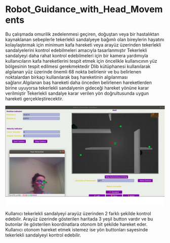 # Robot_Guidance_with_Head_Movements

Bu çalışmada omurilik zedelenmesi geçiren, doğuştan veya bir hastalıktan kaynaklanan sebeplerle tekerlekli sandalyeye bağımlı olan bireylerin hayatını kolaylaştırmak için 
minimum kafa hareketi veya arayüz üzerinden tekerlekli sandalyelerini kontrol edebilmeleri amacıyla tasarlanmıştır Tekerlekli sandalyeyi daha rahat kontrol edebilmeleri 
için bir kamera yardımıyla kullanıcıların kafa hareketlerini tespit etmek için öncelikle kullanıcının yüz bölgesinin tespit edilmesi gerekmektedir Dlib kütüphanesi kullanılarak 
algılanan yüz üzerinde önemli 68 nokta belirlenir ve bu belirlenen noktalardan birkaçı kullanılarak baş hareketinin algılanması sağlanır.Algılanan baş hareketi daha önceden 
belirlenen hareketlerden birine uyuyorsa tekerlekli sandalyenin gideceği hareket yönüne karar verilmiştir Tekerlekli sandalye karar verilen yön doğrultusunda uygun hareketi 
gerçekleştirecektir.

![ScreenShot](https://github.com/eelfgnc/Robot_Guidance_with_Head_Movements/blob/main/arayuz.png)

Kullanıcı tekerlekli sandalyeyi arayüz üzerinden 2 farklı şekilde kontrol edebilir. Arayüz üzerinde gösterilen haritada 3 yeşil button vardır ve bu butonlar ile gösterilen 
koordinatlara otonom bit şekilde hareket eder. Kullanıcı otonom hareket etmek istemez ise yön buttonları sayesinde tekerlekli sandalyeyi kontrol edebilir. 

